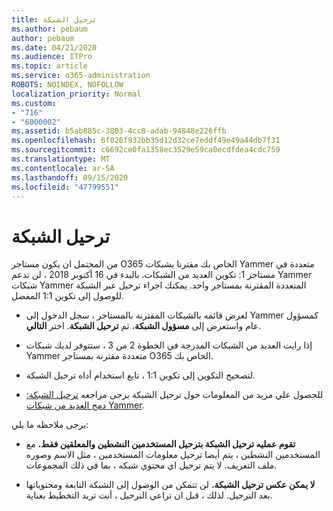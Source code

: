 ```yaml
---
title: ترحيل الشبكة
ms.author: pebaum
author: pebaum
ms.date: 04/21/2020
ms.audience: ITPro
ms.topic: article
ms.service: o365-administration
ROBOTS: NOINDEX, NOFOLLOW
localization_priority: Normal
ms.custom:
- "716"
- "6000002"
ms.assetid: b5ab885c-3803-4cc8-adab-94848e226ffb
ms.openlocfilehash: 6f026f932bb35d12d32ce7eddf49e49a44db7f31
ms.sourcegitcommit: c6692ce0fa1358ec3529e59ca0ecdfdea4cdc759
ms.translationtype: MT
ms.contentlocale: ar-SA
ms.lasthandoff: 09/15/2020
ms.locfileid: "47799551"
---
```

# <a name="network-migration"></a>ترحيل الشبكة

من المحتمل ان يكون مستاجر O365 الخاص بك مقترنا بشبكات Yammer متعددة في مستاجر 1: تكوين العديد من الشبكات. بالبدء في 16 أكتوبر 2018 ، لن تدعم Yammer شبكات Yammer المتعددة المقترنة بمستاجر واحد. يمكنك اجراء ترحيل عبر الشبكة للوصول إلى تكوين 1:1 المفضل.
  
- لعرض قائمه بالشبكات المقترنة بالمستاجر ، سجل الدخول إلى Yammer كمسؤول عام واستعرض إلى **مسؤول الشبكة**، ثم **ترحيل الشبكة**. اختر **التالي**.

- إذا رايت العديد من الشبكات المدرجة في الخطوة 2 من 3 ، ستتوفر لديك شبكات Yammer متعددة مقترنة بمستاجر O365 الخاص بك.

- لتصحيح التكوين إلى تكوين 1:1 ، تابع استخدام أداه ترحيل الشبكة.

- للحصول علي مزيد من المعلومات حول ترحيل الشبكة يرجى مراجعه [ترحيل الشبكة: دمج العديد من شبكات Yammer](https://docs.microsoft.com/yammer/configure-your-yammer-network/consolidate-multiple-yammer-networks).

يرجى ملاحظه ما يلي:
  
- **تقوم عمليه ترحيل الشبكة بترحيل المستخدمين النشطين والمعلقين فقط.** مع المستخدمين النشطين ، يتم أيضا ترحيل معلومات المستخدمين ، مثل الاسم وصوره ملف التعريف. لا يتم ترحيل اي محتوي شبكه ، بما في ذلك المجموعات.

- **لا يمكن عكس ترحيل الشبكة.** لن تتمكن من الوصول إلى الشبكة التابعة ومحتوياتها بعد الترحيل. لذلك ، قبل ان تراعي الترحيل ، أنت تريد التخطيط بعناية.
